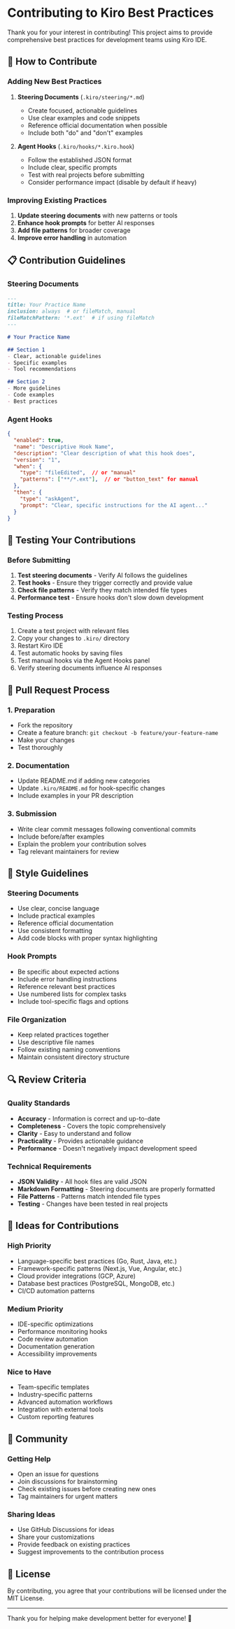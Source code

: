 # Contributing to Kiro Best Practices

Thank you for your interest in contributing! This project aims to provide comprehensive best practices for development teams using Kiro IDE.

## 🎯 How to Contribute

### Adding New Best Practices

1. **Steering Documents** (`.kiro/steering/*.md`)
   - Create focused, actionable guidelines
   - Use clear examples and code snippets
   - Reference official documentation when possible
   - Include both "do" and "don't" examples

2. **Agent Hooks** (`.kiro/hooks/*.kiro.hook`)
   - Follow the established JSON format
   - Include clear, specific prompts
   - Test with real projects before submitting
   - Consider performance impact (disable by default if heavy)

### Improving Existing Practices

1. **Update steering documents** with new patterns or tools
2. **Enhance hook prompts** for better AI responses
3. **Add file patterns** for broader coverage
4. **Improve error handling** in automation

## 📋 Contribution Guidelines

### Steering Documents

```markdown
---
title: Your Practice Name
inclusion: always  # or fileMatch, manual
fileMatchPattern: '*.ext'  # if using fileMatch
---

# Your Practice Name

## Section 1
- Clear, actionable guidelines
- Specific examples
- Tool recommendations

## Section 2
- More guidelines
- Code examples
- Best practices
```

### Agent Hooks

```json
{
  "enabled": true,
  "name": "Descriptive Hook Name",
  "description": "Clear description of what this hook does",
  "version": "1",
  "when": {
    "type": "fileEdited",  // or "manual"
    "patterns": ["**/*.ext"],  // or "button_text" for manual
  },
  "then": {
    "type": "askAgent",
    "prompt": "Clear, specific instructions for the AI agent..."
  }
}
```

## 🧪 Testing Your Contributions

### Before Submitting

1. **Test steering documents** - Verify AI follows the guidelines
2. **Test hooks** - Ensure they trigger correctly and provide value
3. **Check file patterns** - Verify they match intended file types
4. **Performance test** - Ensure hooks don't slow down development

### Testing Process

1. Create a test project with relevant files
2. Copy your changes to `.kiro/` directory
3. Restart Kiro IDE
4. Test automatic hooks by saving files
5. Test manual hooks via the Agent Hooks panel
6. Verify steering documents influence AI responses

## 📝 Pull Request Process

### 1. Preparation
- Fork the repository
- Create a feature branch: `git checkout -b feature/your-feature-name`
- Make your changes
- Test thoroughly

### 2. Documentation
- Update README.md if adding new categories
- Update `.kiro/README.md` for hook-specific changes
- Include examples in your PR description

### 3. Submission
- Write clear commit messages following conventional commits
- Include before/after examples
- Explain the problem your contribution solves
- Tag relevant maintainers for review

## 🎨 Style Guidelines

### Steering Documents
- Use clear, concise language
- Include practical examples
- Reference official documentation
- Use consistent formatting
- Add code blocks with proper syntax highlighting

### Hook Prompts
- Be specific about expected actions
- Include error handling instructions
- Reference relevant best practices
- Use numbered lists for complex tasks
- Include tool-specific flags and options

### File Organization
- Keep related practices together
- Use descriptive file names
- Follow existing naming conventions
- Maintain consistent directory structure

## 🔍 Review Criteria

### Quality Standards
- **Accuracy** - Information is correct and up-to-date
- **Completeness** - Covers the topic comprehensively
- **Clarity** - Easy to understand and follow
- **Practicality** - Provides actionable guidance
- **Performance** - Doesn't negatively impact development speed

### Technical Requirements
- **JSON Validity** - All hook files are valid JSON
- **Markdown Formatting** - Steering documents are properly formatted
- **File Patterns** - Patterns match intended file types
- **Testing** - Changes have been tested in real projects

## 🚀 Ideas for Contributions

### High Priority
- Language-specific best practices (Go, Rust, Java, etc.)
- Framework-specific patterns (Next.js, Vue, Angular, etc.)
- Cloud provider integrations (GCP, Azure)
- Database best practices (PostgreSQL, MongoDB, etc.)
- CI/CD automation patterns

### Medium Priority
- IDE-specific optimizations
- Performance monitoring hooks
- Code review automation
- Documentation generation
- Accessibility improvements

### Nice to Have
- Team-specific templates
- Industry-specific patterns
- Advanced automation workflows
- Integration with external tools
- Custom reporting features

## 🤝 Community

### Getting Help
- Open an issue for questions
- Join discussions for brainstorming
- Check existing issues before creating new ones
- Tag maintainers for urgent matters

### Sharing Ideas
- Use GitHub Discussions for ideas
- Share your customizations
- Provide feedback on existing practices
- Suggest improvements to the contribution process

## 📄 License

By contributing, you agree that your contributions will be licensed under the MIT License.

---

Thank you for helping make development better for everyone! 🎉
